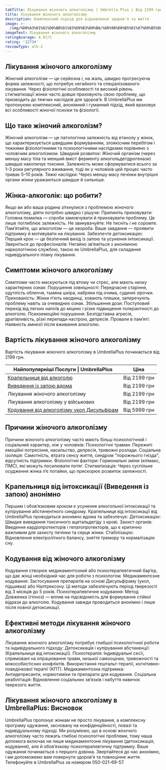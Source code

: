 ```yaml
---
tabTitle: Лікування жіночого алкоголізму | Umbrella Plus | Від 2199 грн
title: Лікування жіночого алкоголізму
description: Комплексний підхід для відновлення здоров'я та життя
image: >-
  /img/%D0%A3%D1%81%D0%BB%D1%83%D0%B3%D0%B8/%D0%9B%D0%B5%D1%87%D0%B5%D0%BD%D0%B8%D0%B5%20%D0%B6%D0%B5%D0%BD%D1%81%D0%BA%D0%BE%D0%B3%D0%BE.jpg
imageText: Лікування жіночого алкоголізму
ratingAvarage: 4.97/5
rating: '12734'
reviewType: alk-2
---
```


## Лікування жіночого алкоголізму

Жіночий алкоголізм — це серйозна і, на жаль, швидко прогресуюча форма залежності, що потребує негайного та спеціалізованого лікування. Через фізіологічні особливості та високий рівень стигматизації жінки часто довше приховують свою проблему, що призводить до тяжчих наслідків для здоров’я. В UmbrellaPlus ми пропонуємо комплексний, анонімний і гуманний підхід, який враховує всі особливості жіночої психіки та фізіології.

## Що таке жіночий алкоголізм?

Жіночий алкоголізм — це патологічна залежність від етанолу у жінок, що характеризується швидшим формуванням, злоякісним перебігом і тяжкими фізіологічними та психологічними наслідками порівняно з чоловічим алкоголізмом.
Швидкий розвиток: Жіночий організм (через меншу масу тіла та менший вміст ферменту алкогольдегідрогенази) швидше накопичує токсини. Залежність може сформуватися всього за 1–3 роки регулярного вживання, тоді як у чоловіків цей процес часто триває 5–10 років.
Тяжкі наслідки: Через меншу масу печінки внутрішні органи жінки уражаються швидше й сильніше.

## Жінка-алкоголік: що робити?

Якщо ви або ваша родина зіткнулися з проблемою жіночого алкоголізму, діяти потрібно швидко і рішуче:
Припиніть приховувати: Головна помилка — спроби замовчувати й приховувати проблему. Це лише поглиблює залежність.
Не звинувачуйте: Не тисніть і не соромте. Пам’ятайте, що алкоголізм — це хвороба. Ваше завдання — проявити підтримку й мотивувати на лікування.
Забезпечте детоксикацію: Перший крок — це безпечний вихід із запою та усунення інтоксикації.
Зверніться до професіоналів: Негайно зв’яжіться з анонімною наркологічною службою, такою як UmbrellaPlus, для складання індивідуального плану лікування.

## Симптоми жіночого алкоголізму

Симптоми часто маскуються під втому чи стрес, але мають низку характерних ознак:
Порушення зовнішності: Передчасне старіння, одутлість обличчя, тьмяна шкіра, набряки під очима, судинні зірочки.
Прихованість: Жінки п’ють наодинці, ховають пляшки, заперечують проблему навіть за очевидних ознак.
Збільшення дози: Поступовий перехід від легких напоїв до міцних і різке підвищення толерантності до алкоголю.
Психоемоційні порушення: Безпідставна агресія, дратівливість, різкі перепади настрою, депресія.
Провали в пам’яті: Наявність амнезії після вживання алкоголю.

## Вартість лікування жіночого алкоголізму

Вартість лікування жіночого алкоголізму в UmbrellaPlus починається від 2199 грн.

| Найпопулярніші Послуги \| UmbrellaPlus                                                          | Ціна         |
| ----------------------------------------------------------------------------------------------- | ------------ |
| [Крапельниця від алкоголю](kapelnica-ot-alkogolia-UmbrellaPlus-ua)                              | Від 2199 грн |
| [Виведення із запою вдома](Vivod-iz-zapoia-na-domy-UmbrellaPlus-ua)                             | Від 2199 грн |
| Лікування жіночого алкоголізму                                                                  | Від 2199 грн |
| Лікування алкоголізму у військових                                                              | Від 2199 грн |
| [Кодування від алкоголізму укол Дисульфірам](kodirovka-ot-alkogolia-disulfiram-umbrellaplus-ua) | Від 5999 грн |

## Причини жіночого алкоголізму

Причини жіночого алкоголізму часто мають більш психологічний і соціальний характер, ніж у чоловіків:
Психологічні травми: Пережиті емоційні потрясіння, насильство, депресія, тривожні розлади.
Соціальна ізоляція: Самотність, втрата сенсу життя, синдром "порожнього гнізда", відсутність підтримки.
Фізіологічні фактори: Гормональні зміни (клімакс, ПМС), які можуть посилювати потяг.
Стигматизація: Через суспільне осудження жінка п’є потайки, що прискорює розвиток залежності.

## Крапельниця від інтоксикації (Виведення із запою) анонімно

Першим і обов’язковим кроком є усунення алкогольної інтоксикації та купірування абстинентного синдрому.
Крапельниця від інтоксикації від UmbrellaPlus проводиться анонімно вдома та забезпечує:
Детоксикацію: Швидке виведення токсичного ацетальдегіду з крові.
Захист органів: Введення кардіопротекторів і гепатопротекторів, що є критично важливим для захисту печінки та серця жінки.
Стабілізацію: Відновлення електролітного балансу, зняття тремору та нормалізацію сну.

## Кодування від жіночого алкоголізму

Кодування створює медикаментозний або психотерапевтичний бар’єр, що дає жінці необхідний час для роботи з психологом.
Медикаментозне кодування: Застосування препаратів на основі Дисульфіраму (укол, підшивка) або Налтрексону. Ці методи забезпечують період тверезості від 3 місяців до 5 років.
Психотерапевтичне кодування: Метод Довженка (гіпноз) — вплив на підсвідомість для формування стійкої відрази до алкоголю.
Кодування завжди проводиться анонімно і лише після повної детоксикації.

## Ефективні методи лікування жіночого алкоголізму

Лікування жіночого алкоголізму потребує глибшої психологічної роботи та індивідуального підходу:
Детоксикація і купірування абстиненції: (Крапельниця від інтоксикації).
Психотерапія: Індивідуальні сесії, спрямовані на опрацювання травм, низької самооцінки, тривожності та міжособистісних конфліктів. Використання гештальт-терапії, когнітивно-поведінкової терапії (КПТ).
Медикаментозна підтримка: Антидепресанти, нормотиміки та препарати для кодування.
Соціальна реабілітація: Відновлення соціальних зв’язків і набуття навичок тверезого життя.

## Лікування жіночого алкоголізму в UmbrellaPlus: Висновок

UmbrellaPlus пропонує жінкам не просто лікування, а комплексну програму одужання, засновану на конфіденційності, повазі та індивідуальному підході. Ми розуміємо, що в основі жіночого алкоголізму часто лежать глибокі психологічні проблеми, тому наша допомога включає не лише медикаментозне лікування (детоксикація, кодування), але й обов’язкову психотерапевтичну підтримку.
Ваше одужання починається з першого дзвінка. Звертайтеся до нас анонімно, і ми допоможемо вам повернути здоров’я та повноцінне життя.
Телефонуйте в UmbrellaPlus за номером 050-021-69-57.
